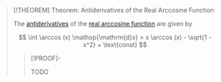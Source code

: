>[!THEOREM] Theorem: Antiderivatives of the Real Arccosine Function
>
>The [antiderivatives](../../../Integration/Indefinite%20Integrals/Indefinite%20Integral.md) of the [real arccosine function](Real%20Arccosine%20Function.md) are given by
>
>$$
>\int \arccos (x) \mathop{\mathrm{d}x} = x \arccos (x) - \sqrt{1 - x^2} + \text{const}
>$$
>
>>[!PROOF]-
>>
>>TODO
>>
>